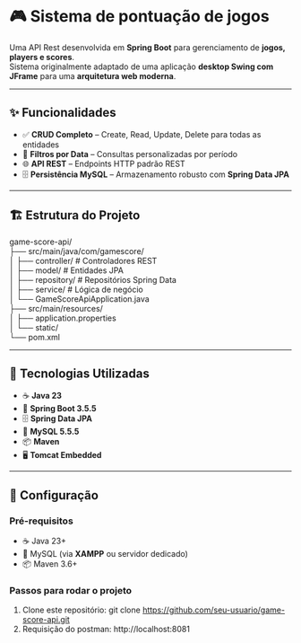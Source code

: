 # 🎮 Sistema de pontuação de jogos

Uma API Rest desenvolvida em **Spring Boot** para gerenciamento de **jogos, players e scores**.  
Sistema originalmente adaptado de uma aplicação **desktop Swing com JFrame** para uma **arquitetura web moderna**.

---

## ✨ Funcionalidades

- ✅ **CRUD Completo** – Create, Read, Update, Delete para todas as entidades  
- 📅 **Filtros por Data** – Consultas personalizadas por período  
- 🌐 **API REST** – Endpoints HTTP padrão REST  
- 🗄️ **Persistência MySQL** – Armazenamento robusto com **Spring Data JPA**

---

## 🏗️ Estrutura do Projeto

game-score-api/
<br>
├── src/main/java/com/gamescore/
<br>
│ ├── controller/ # Controladores REST
<br>
│ ├── model/ # Entidades JPA
<br>
│ ├── repository/ # Repositórios Spring Data
<br>
│ ├── service/ # Lógica de negócio
<br>
│ └── GameScoreApiApplication.java
<br>
├── src/main/resources/
<br>
│ ├── application.properties
<br>
│ └── static/
<br>
└── pom.xml

---

## 🚀 Tecnologias Utilizadas

- ☕ **Java 23**
- 🍃 **Spring Boot 3.5.5**
- 🗄️ **Spring Data JPA**
- 🐬 **MySQL 5.5.5**
- 📦 **Maven**
- 🖥️ **Tomcat Embedded**

---

## 🔌 Configuração

### Pré-requisitos
- ☕ Java 23+  
- 🐬 MySQL (via **XAMPP** ou servidor dedicado)  
- 📦 Maven 3.6+  

### Passos para rodar o projeto
1. Clone este repositório:  git clone https://github.com/seu-usuario/game-score-api.git
2. Requisição do postman: http://localhost:8081

